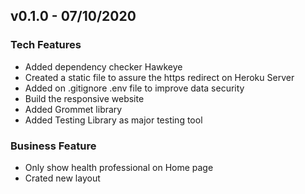 ## v0.1.0 - 07/10/2020

### Tech Features
- Added dependency checker Hawkeye
- Created a static file to assure the https redirect on Heroku Server
- Added on .gitignore .env file to improve data security
- Build the responsive website 
- Added Grommet library
- Added Testing Library as major testing tool

### Business Feature
- Only show health professional on Home page
- Crated new layout